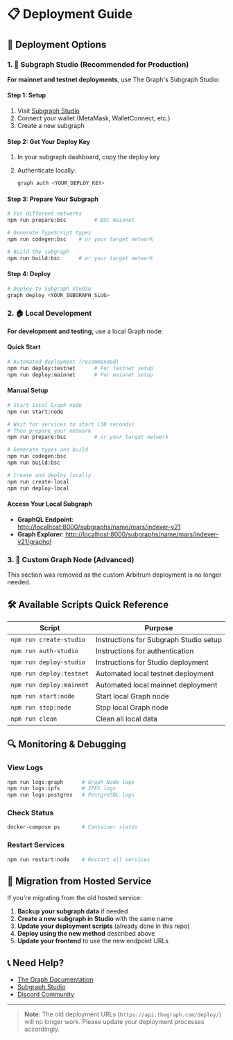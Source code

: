 # 📋 Deployment Guide

## 🌟 Deployment Options

### 1. 🎯 Subgraph Studio (Recommended for Production)

**For mainnet and testnet deployments**, use The Graph's Subgraph Studio:

#### Step 1: Setup

1. Visit [Subgraph Studio](https://thegraph.com/studio/)
2. Connect your wallet (MetaMask, WalletConnect, etc.)
3. Create a new subgraph

#### Step 2: Get Your Deploy Key

1. In your subgraph dashboard, copy the deploy key
2. Authenticate locally:

   ```bash
   graph auth <YOUR_DEPLOY_KEY>
   ```

#### Step 3: Prepare Your Subgraph

```bash
# For different networks
npm run prepare:bsc         # BSC mainnet  

# Generate TypeScript types
npm run codegen:bsc    # or your target network

# Build the subgraph
npm run build:bsc      # or your target network
```

#### Step 4: Deploy

```bash
# Deploy to Subgraph Studio
graph deploy <YOUR_SUBGRAPH_SLUG>
```

### 2. 🏠 Local Development

**For development and testing**, use a local Graph node:

#### Quick Start

```bash
# Automated deployment (recommended)
npm run deploy:testnet      # For testnet setup
npm run deploy:mainnet      # For mainnet setup
```

#### Manual Setup

```bash
# Start local Graph node
npm run start:node

# Wait for services to start (30 seconds)
# Then prepare your network
npm run prepare:bsc         # or your target network

# Generate types and build
npm run codegen:bsc
npm run build:bsc

# Create and deploy locally
npm run create-local
npm run deploy-local
```

#### Access Your Local Subgraph

- **GraphQL Endpoint**: <http://localhost:8000/subgraphs/name/mars/indexer-v21>
- **Graph Explorer**: <http://localhost:8000/subgraphs/name/mars/indexer-v21/graphql>

### 3. 🔧 Custom Graph Node (Advanced)

This section was removed as the custom Arbitrum deployment is no longer needed.

## 🛠️ Available Scripts Quick Reference

| Script | Purpose |
|--------|---------|
| `npm run create-studio` | Instructions for Subgraph Studio setup |
| `npm run auth-studio` | Instructions for authentication |
| `npm run deploy-studio` | Instructions for Studio deployment |
| `npm run deploy:testnet` | Automated local testnet deployment |
| `npm run deploy:mainnet` | Automated local mainnet deployment |
| `npm run start:node` | Start local Graph node |
| `npm run stop:node` | Stop local Graph node |
| `npm run clean` | Clean all local data |

## 🔍 Monitoring & Debugging

### View Logs

```bash
npm run logs:graph      # Graph Node logs
npm run logs:ipfs       # IPFS logs  
npm run logs:postgres   # PostgreSQL logs
```

### Check Status

```bash
docker-compose ps       # Container status
```

### Restart Services

```bash
npm run restart:node    # Restart all services
```

## 🚀 Migration from Hosted Service

If you're migrating from the old hosted service:

1. **Backup your subgraph data** if needed
2. **Create a new subgraph in Studio** with the same name
3. **Update your deployment scripts** (already done in this repo)
4. **Deploy using the new method** described above
5. **Update your frontend** to use the new endpoint URLs

## 📞 Need Help?

- [The Graph Documentation](https://thegraph.com/docs/)
- [Subgraph Studio](https://thegraph.com/studio/)
- [Discord Community](https://discord.gg/graphprotocol)

---

> **Note**: The old deployment URLs (`https://api.thegraph.com/deploy/`) will no longer work. Please update your deployment processes accordingly.
